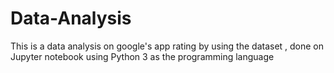 # Data-Analysis
This is a data analysis on google's app rating by using the dataset , done on Jupyter notebook using Python 3 as the programming language
